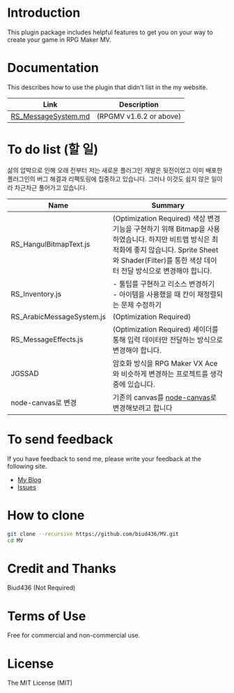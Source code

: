 # Introduction
This plugin package includes helpful features to get you on your way to create your game in RPG Maker MV.

# Documentation
This describes how to use the plugin that didn't list in the my website.

|Link|Description|
|--|--|
|[RS_MessageSystem.md](./docs/RS_MessageSystem.md)|(RPGMV v1.6.2 or above)|

# To do list (할 일)
삶의 압박으로 인해 오래 전부터 저는 새로운 플러그인 개발은 뒷전이었고 이미 배포한 플러그인의 버그 해결과 리팩토링에 집중하고 있습니다. 그러나 이것도 쉽지 않은 일이라 차근차근 풀어가고 있습니다.

|Name|Summary|
|--|--|
|RS_HangulBitmapText.js|(Optimization Required) 색상 변경 기능을 구현하기 위해 Bitmap을 사용하였습니다. 하지만 비트맵 방식은 최적화에 좋지 않습니다. Sprite Sheet와 Shader(Filter)를 통한 색상 데이터 전달 방식으로 변경해야 합니다.|
|RS_Inventory.js| - 툴팁를 구현하고 리소스 변경하기 <br> - 아이템을 사용했을 때 칸이 재정렬되는 문제 수정하기 |
|RS_ArabicMessageSystem.js|(Optimization Required)|
|RS_MessageEffects.js|(Optimization Required) 셰이더를 통해 입력 데이터만 전달하는 방식으로 변경해야 합니다.|
|JGSSAD|암호화 방식을 RPG Maker VX Ace와 비슷하게 변경하는 프로젝트를 생각 중에 있습니다.|
|node-canvas로 변경|기존의 canvas를 <a href="https://github.com/Automattic/node-canvas">node-canvas</a>로 변경해보려고 합니다|

# To send feedback
If you have feedback to send me, please write your feedback at the following site.
- [My Blog](http://biud436.tistory.com/notice/21)
- [Issues](https://github.com/biud436/MV/issues)

# How to clone

```sh
git clone --recursive https://github.com/biud436/MV.git
cd MV
```

# Credit and Thanks
Biud436 (Not Required)

# Terms of Use
Free for commercial and non-commercial use.

# License
The MIT License (MIT)
